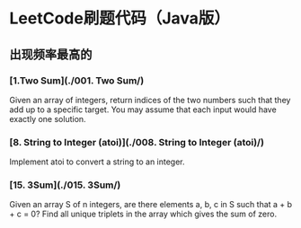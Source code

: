 # LeetCode刷题代码（Java版）
## 出现频率最高的
### [1.Two Sum](./001. Two Sum/)
Given an array of integers, return indices of the two numbers such that they add up to a specific target.
You may assume that each input would have exactly one solution.

### [8. String to Integer (atoi)](./008. String to Integer (atoi)/)
Implement atoi to convert a string to an integer.

### [15. 3Sum](./015. 3Sum/)
Given an array S of n integers, are there elements a, b, c in S such that a + b + c = 0? Find all unique triplets in the array which gives the sum of zero.
